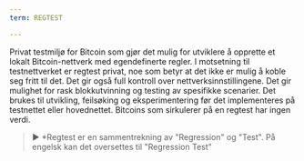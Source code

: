 ```yaml
---
term: REGTEST

---
```

Privat testmiljø for Bitcoin som gjør det mulig for utviklere å opprette et lokalt Bitcoin-nettverk med egendefinerte regler. I motsetning til testnettverket er regtest privat, noe som betyr at det ikke er mulig å koble seg fritt til det. Det gir også full kontroll over nettverksinnstillingene. Det gir mulighet for rask blokkutvinning og testing av spesifikke scenarier. Det brukes til utvikling, feilsøking og eksperimentering før det implementeres på testnettet eller hovednettet. Bitcoins som sirkulerer på en regtest har ingen verdi.

> ► *Regtest er en sammentrekning av "Regression" og "Test". På engelsk kan det oversettes til "Regression Test"